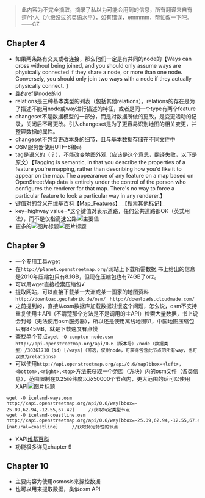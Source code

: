 
> 此内容为不完全摘取，摘录了私以为可能会用到的信息，所有翻译来自有道/个人（六级没过的英语水平），如有错误，emmmm，帮忙改一下吧。      ——CZ

## Chapter 4
 - 如果两条路有交叉或者连接，那么他们一定是有共同的node的【Ways can cross without being joined, and you should only assume ways are physically connected if they share a node, or more than one node. Conversely, you should only join two ways with a node if they actually physically connect. 】
 - 路的ref是node的id
 - relations是三种基本类型的列表（包括其他relations）。relations的存在是为了描述不能用node或way进行描述的特征，或者是同一个type有两个feature
 - changeset不是数据模型的一部分，而是对数据所做的更改，是变更活动的记录，关闭后不可更改。引入changeset是为了更容易识别地图的相关变更，并整理数据的属性。
 - changeset不包含更改本身的细节，且与基本数据存储在不同文件中
 - OSM服务器使用UTF-8编码
 - tag是语义的（？），不能改变地图外观（应该是这个意思，翻译失败，以下是原文）【Tagging is semantic, in that you describe the properties of a feature you're mapping, rather than describing how you'd like it to appear on the map. The appearance of any feature on a map based on OpenStreetMap data is entirely under the control of the person who configures the renderer for that map. There's no way to force a particular feature to look a particular way in any renderer.】
 - 键值对的含义在维基百科[【Map_Features】](http://wiki.openstreetmap.org/wiki/) [【搜索其他标记】](http://bit.ly/osmsearch)
 - key=highway value=*这个键值对表示道路，任何公共道路都OK（英式用法），而不是仅指高速公路![主要值](/api/file/getImage?fileId=5c7502c91a9c9104c90005b2)
 - 更多的![图片标题](/api/file/getImage?fileId=5c7506b01a9c9104c90005b4)![图片标题](/api/file/getImage?fileId=5c7506e11a9c9104c90005b5)


## Chapter 9

 - 一个专用工具wget
 - 在```http://planet.openstreetmap.org/```网站上下载所需数据,书上给出的信息是2010年压缩包只有8.1GB，但现在压缩包也有74GB了orz。
 - 可以用wget直接检索压缩包√
 - 提取网站，可以直接下载某一大洲或某一国家的地图资料```http://download.geofabrik.de/osm/```   ``` http://downloads.cloudmade.com/```
 - 之前提到的，直接从osm数据库加载数据过慢这个问题，怎么说，osm不支持重复使用主API（不清楚那个方法是不是调用的主API）检索大量数据，书上说会封号（无法使用osm服务器），所以还是使用离线地图叭，中国地图压缩包只有845MB，就是下载速度有点慢
 - 查找单个节点```wget -O compton-node.osm http://api.openstreetmap.org/api/0.6（版本号）/node（数据类型）/30361710（id）[/ways]（可选，仅限node，可获得包含此节点的所有way，也可以换为relations）```
 - 可以使用```http://api.openstreetmap.org/api/0.6/map?bbox=<left>,<bottom>,<right>,<top>```方法来获取一个范围（方块）内的osm文件（各类信息），范围限制在0.25经纬度以及50000个节点内，更大范围的话可以使用XAPI![图片标题](/api/file/getImage?fileId=5c789c7d1a9c9104c90005ff)
 ```
wget -O iceland-ways.osm http://xapi.openstreetmap.org/api/0.6/way[bbox=- 25.09,62.94,-12.55,67.42]     //获取特定类型节点
 wget -O iceland-coastline.osm http://xapi.openstreetmap.org/api/0.6/way[bbox=-25.09,62.94,-12.55,67.42][natural=coastline]     //获取特定特性的节点
```
- XAPI[维基百科](http://wiki.openstreetmap.org/wiki/XAPI)
- 功能极多详见chapter 9


## Chapter 10
- 主要内容为使用osmosis来操控数据
- 也可以用来提取数据，类似osm API
